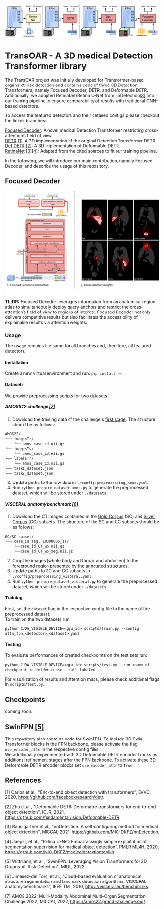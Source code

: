 <img src="docs/detectors.png">

# TransOAR - A 3D medical Detection Transformer library 

The TransOAR project was initially developed for Transformer-based organs-at-risk detection and contains code of three 3D Detection Transformers, namely Focused Decoder, DETR, and Deformable DETR. Additionally, we adopted RetinaNet/Retina U-Net from nnDetection[[3]](#3) into our training pipeline to ensure comparability of results with traditional CNN-based detectors.

To access the featured detectors and their detailed configs please checkout the linked branches:

[Focused Decoder](https://github.com/bwittmann/transoar): A novel medical Detection Transformer restricting cross-attention’s field of view.\
[DETR](https://github.com/bwittmann/transoar/tree/attn-fpn-detr) [[1]](#1): A 3D implementation of the original Detection Transformer DETR.\
[Def DETR](https://github.com/bwittmann/transoar/tree/attn-fpn-def-detr) [[2]](#2): A 3D implementation of Deformable DETR.\
[RetinaNet](https://github.com/bwittmann/transoar/tree/retina-unet) [[3]](#3)[[4]](#4): Adapted from the cited sources to fit our training pipeline.

In the following, we will introduce our main contribution, namely Focused Decoder, and describe the usage of this repository.

## Focused Decoder
<img src="docs/focused_decoder.png">\
**TL;DR:** Focused Decoder leverages information from an anatomical region atlas to simultaneously deploy query anchors and restrict the cross-attention’s field of view to regions of interest. Focused Decoder not only delivers competitive results but also facilitates the accessibility of explainable results via attention weights.

### Usage
The usage remains the same for all branches and, therefore, all featured detectors.

#### Installation
Create a new virtual environment and run:
`pip install -e .`

#### Datasets
We provide preprocessing scripts for two datasets.

##### AMOSS22 challenge [[7]](#7)
1) Download the training data of the challenge's [first stage](https://amos22.grand-challenge.org/). The structure should be as follows:
```
AMOS22/
└── imagesTr/
    └── amos_case_id.nii.gz
└── imagesTs/
    └── amos_case_id.nii.gz
└── labelsTr/
    └── amos_case_id.nii.gz
└── task1_dataset.json
└── task2_dataset.json
```
3) Update paths to the raw data in `./config/preprocessing_amos.yaml`.
4) Run `python prepare_dataset_amos.py` to generate the preprocessed dataset, which will be stored under `./datasets`.

##### VISCERAL anatomy benchmark [[6]](#6)
1) Download the CT images contained in the [Gold Corpus](https://visceral.eu/benchmarks/anatomy3-open/) (SC) and [Silver Corpus](https://visceral.eu/news/new-article-page-35/) (GC) subsets. The structure of the SC and GC subsets should be as follows:
```
GC/SC subset/
└── case_id (eg. 10000005_1)/
    └──case_id_CT_wb.nii.gz
    └──case_id_CT_wb_seg.nii.gz
```
2) Crop the images (whole body and thorax and abdomen) to the foreground region presented by the annotated structures.
3) Update paths to SC and GC subsets in `./config/preprocessing_visceral.yaml`.
4) Run `python prepare_dataset_visceral.py` to generate the preprocessed dataset, which will be stored under `./datasets`.

#### Training
First, set the `dataset` flag in the respective config file to the name of the preprocessed dataset.\
To train on the two datasets run:
    
    python CUDA_VISIBLE_DEVICE=<gpu_id> scripts/train.py --config attn_fpn_<detector>_<dataset>.yaml

#### Testing
To evaluate performances of created checkpoints on the test sets run:

    python CUDA_VISIBLE_DEVICE=<gpu_id> scripts/test.py --run <name of checkpoint in folder runs> --full_labeled

For visualization of results and attention maps, please check additional flags in `scripts/test.py`.

## Checkpoints
coming soon.

## SwinFPN [[5]](#5)
This repository also contains code for SwinFPN. To include 3D Swin Transformer blocks in the FPN backbone, please activate the flag `use_encoder_attn` in the respective config files.\
We additionally experimented with 3D Deformable DETR encoder blocks as additional refinement stages after the FPN backbone. To activate these 3D Deformable DETR encoder blocks set `use_encoder_attn` to `True`.

## References
<a id="1">[1]</a> 
Carion et al., "End-to-end object detection with transformers", EVVC, 2020, https://github.com/facebookresearch/detr.

<a id="2">[2]</a> 
Zhu et al., "Deformable DETR: Deformable transformers for end-to-end object detection", ICLR, 2021, https://github.com/fundamentalvision/Deformable-DETR.

<a id="3">[3]</a> 
Baumgartner et al., "nnDetection: A self-configuring method for medical object detection", MICCAI, 2021, https://github.com/MIC-DKFZ/nnDetection.

<a id="4">[4]</a> 
Jaeger, et al., "Retina U-Net: Embarrassingly simple exploitation of segmentation supervision for medical object detection", PMLR ML4H, 2020, https://github.com/MIC-DKFZ/medicaldetectiontoolkit.

<a id="5">[5]</a> 
Wittmann, et al., "SwinFPN: Leveraging Vision Transformers for 3D Organs-At-Risk Detection", MIDL, 2022.

<a id="6">[6]</a> 
Jimenez-del Toro, et al., "Cloud-based evaluation of anatomical structure segmentation and landmark detection algorithms: VISCERAL anatomy benchmarks", IEEE TMI, 2016, https://visceral.eu/benchmarks.

<a id="7">[7]</a> 
AMOS 2022: Multi-Modality Abdominal Multi-Organ Segmentation Challenge 2022, MICCAI, 2022, https://amos22.grand-challenge.org/.



